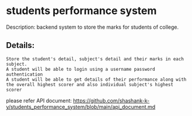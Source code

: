 # students performance system

Description: backend system to store the marks for students of college.

## Details:

    Store the student's detail, subject's detail and their marks in each subject.
    A student will be able to login using a username password authentication
    A student will be able to get details of their performance along with the overall highest scorer and also individual subject's highest scorer

please refer API document: https://github.com/shashank-k-y/students_performance_system/blob/main/api_document.md
